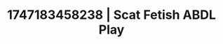 ---
categories:
- NSFW AI art
- Intimate moaning
- Moonlit passion
- Erotic dreamscape
- Eclectic erotica
image: /assets/images/1747183458238.jpg
layout: post
seo:
  description: Featured content with high-quality Scat Fetish, ABDL Play. HD images
    available.
  keywords: Scat Fetish, ABDL Play
  og_image: /assets/images/1747183458238.jpg
  schema_type: VisualArtwork
tags:
- ABDL Play
- '#1747183458238'
- Scat Fetish
title: 1747183458238 | Scat Fetish ABDL Play
---